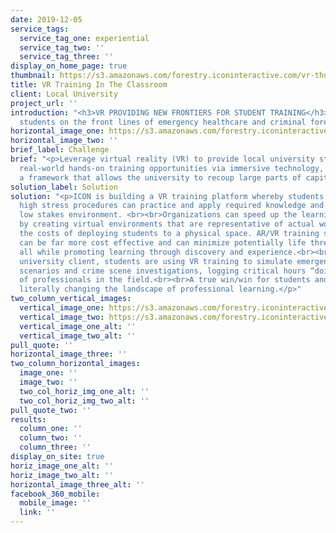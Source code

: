 ```yaml
---
date: 2019-12-05
service_tags:
  service_tag_one: experiential
  service_tag_two: ''
  service_tag_three: ''
display_on_home_page: true
thumbnail: https://s3.amazonaws.com/forestry.iconinteractive.com/vr-thumb.jpg
title: VR Training In The Classroom
client: Local University
project_url: ''
introduction: "<h3>VR PROVIDING NEW FRONTIERS FOR STUDENT TRAINING</h3><p>ICON puts
  students on the front lines of emergency healthcare and criminal forensics.</p>"
horizontal_image_one: https://s3.amazonaws.com/forestry.iconinteractive.com/vr-large.jpg
horizontal_image_two: ''
brief_label: Challenge
brief: "<p>Leverage virtual reality (VR) to provide local university students with
  real-world hands-on training opportunities via immersive technology, all within
  a framework that allows the university to recoup large parts of capital outlay.</p>"
solution_label: Solution
solution: "<p>ICON is building a VR training platform whereby students involved in
  high stress procedures can practice and apply required knowledge and skills in a
  low stakes environment. <br><br>Organizations can speed up the learning process
  by creating virtual environments that are representative of actual workplaces without
  the costs of deploying students to a physical space. AR/VR training simulations
  can be far more cost effective and can minimize potentially life threatening mistakes,
  all while promoting learning through discovery and experience.<br><br>At one ICON
  university client, students are using VR training to simulate emergent healthcare
  scenarios and crime scene investigations, logging critical hours “doing” the work
  of professionals in the field.<br><br>A true win/win for students and colleges that's
  literally changing the landscape of professional learning.</p>"
two_column_vertical_images:
  vertical_image_one: https://s3.amazonaws.com/forestry.iconinteractive.com/vr2.jpg
  vertical_image_two: https://s3.amazonaws.com/forestry.iconinteractive.com/vr3.jpg
  vertical_image_one_alt: ''
  vertical_image_two_alt: ''
pull_quote: ''
horizontal_image_three: ''
two_column_horizontal_images:
  image_one: ''
  image_two: ''
  two_col_horiz_img_one_alt: ''
  two_col_horiz_img_two_alt: ''
pull_quote_two: ''
results:
  column_one: ''
  column_two: ''
  column_three: ''
display_on_site: true
horiz_image_one_alt: ''
horiz_image_two_alt: ''
horizontal_image_three_alt: ''
facebook_360_mobile:
  mobile_image: ''
  link: ''
---
```

